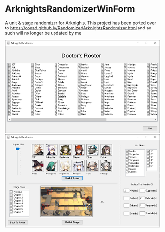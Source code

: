 # ArknightsRandomizerWinForm
A unit &amp; stage randomizer for Arknights.
This project has been ported over to https://oosad.github.io/Randomizer/ArknightsRandomizer.html and as such will no longer be updated by me. 

![plot](2.png) ![plot](1.png) 
